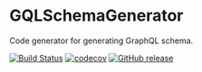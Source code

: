 # GQLSchemaGenerator

Code generator for generating GraphQL schema.

[![Build Status](https://travis-ci.org/Lumyk/GQLSchemaGenerator.svg?branch=master)](https://travis-ci.org/Lumyk/GQLSchemaGenerator) [![codecov](https://codecov.io/gh/Lumyk/GQLSchemaGenerator/branch/master/graph/badge.svg)](https://codecov.io/gh/Lumyk/GQLSchemaGenerator) [![GitHub release](https://img.shields.io/github/release/Lumyk/GQLSchemaGenerator.svg)](https://github.com/Lumyk/GQLSchemaGenerator/releases/latest)

